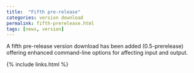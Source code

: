 ```yaml
---
title:  "Fifth pre-release"
categories: version download
permalink: fifth-prerelease.html
tags: [news, version]
---
```


A fifth pre-release version download has been added (0.5-prerelease) offering enhanced command-line options for affecting input and output.

{% include links.html %}
